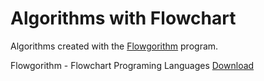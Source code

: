 # Algorithms with Flowchart

Algorithms created with the [Flowgorithm](http://flowgorithm.org/) program.

Flowgorithm - Flowchart Programing Languages [Download](http://flowgorithm.org/download/index.html)
